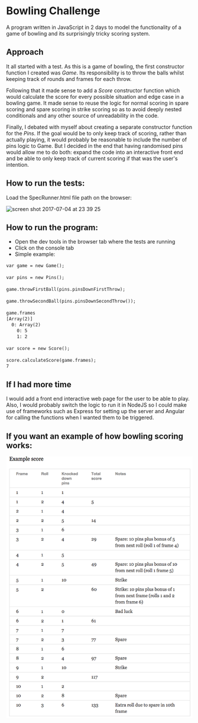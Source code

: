 # Bowling Challenge
A program written in JavaScript in 2 days to model the functionality of a game of bowling and its surprisingly tricky scoring system.

## Approach
It all started with a test.
As this is a game of bowling, the first constructor function I created was *Game*. Its responsibility is to throw the balls whilst keeping track of rounds and frames for each throw.

Following that it made sense to add a *Score* constructor function which would calculate the score for every possible situation and edge case in a bowling game. It made sense to reuse the logic for normal scoring in spare scoring and spare scoring in strike scoring so as to avoid deeply nested conditionals and any other source of unreadability in the code.

Finally, I debated with myself about creating a separate constructor function for the *Pins*. If the goal would be to only keep track of scoring, rather than actually playing, it would probably be reasonable to include the number of pins logic to Game. But I decided in the end that having randomised pins would allow me to do both: expand the code into an interactive front end and be able to only keep track of current scoring if that was the user's intention.

## How to run the tests:
Load the SpecRunner.html file path on the browser:

![screen shot 2017-07-04 at 23 39 25](https://user-images.githubusercontent.com/25456821/27843941-5c535f26-6112-11e7-8ce6-69e4ba10be8d.png)

## How to run the program:
- Open the dev tools in the browser tab where the tests are running
- Click on the console tab
- Simple example:
```
var game = new Game();

var pins = new Pins();

game.throwFirstBall(pins.pinsDownFirstThrow);

game.throwSecondBall(pins.pinsDownSecondThrow());

game.frames
[Array(2)]
  0: Array(2)
    0: 5
    1: 2

var score = new Score();

score.calculateScore(game.frames);
7
```
## If I had more time
I would add a front end interactive web page for the user to be able to play. Also, I would probably switch the logic to run it in NodeJS so I could make use of frameworks such as Express for setting up the server and Angular for calling the functions when I wanted them to be triggered.

## If you want an example of how bowling scoring works:

![screen shot 2017-07-04 at 23 39 25](images/example_ten_pin_scoring.png)
